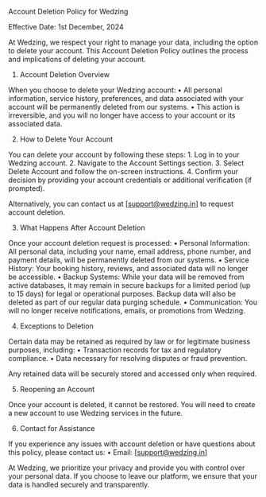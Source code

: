 Account Deletion Policy for Wedzing

Effective Date: 1st December, 2024

At Wedzing, we respect your right to manage your data, including the option to delete your account. This Account Deletion Policy outlines the process and implications of deleting your account.

1. Account Deletion Overview

When you choose to delete your Wedzing account:
	•	All personal information, service history, preferences, and data associated with your account will be permanently deleted from our systems.
	•	This action is irreversible, and you will no longer have access to your account or its associated data.

2. How to Delete Your Account

You can delete your account by following these steps:
	1.	Log in to your Wedzing account.
	2.	Navigate to the Account Settings section.
	3.	Select Delete Account and follow the on-screen instructions.
	4.	Confirm your decision by providing your account credentials or additional verification (if prompted).

Alternatively, you can contact us at [support@wedzing.in] to request account deletion.

3. What Happens After Account Deletion

Once your account deletion request is processed:
	•	Personal Information: All personal data, including your name, email address, phone number, and payment details, will be permanently deleted from our systems.
	•	Service History: Your booking history, reviews, and associated data will no longer be accessible.
	•	Backup Systems: While your data will be removed from active databases, it may remain in secure backups for a limited period (up to 15 days) for legal or operational purposes. Backup data will also be deleted as part of our regular data purging schedule.
	•	Communication: You will no longer receive notifications, emails, or promotions from Wedzing.

4. Exceptions to Deletion

Certain data may be retained as required by law or for legitimate business purposes, including:
	•	Transaction records for tax and regulatory compliance.
	•	Data necessary for resolving disputes or fraud prevention.

Any retained data will be securely stored and accessed only when required.

5. Reopening an Account

Once your account is deleted, it cannot be restored. You will need to create a new account to use Wedzing services in the future.

6. Contact for Assistance

If you experience any issues with account deletion or have questions about this policy, please contact us:
	•	Email: [support@wedzing.in]

At Wedzing, we prioritize your privacy and provide you with control over your personal data. If you choose to leave our platform, we ensure that your data is handled securely and transparently.
